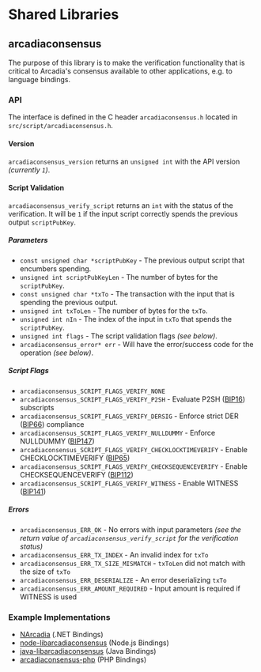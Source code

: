 Shared Libraries
================

## arcadiaconsensus

The purpose of this library is to make the verification functionality that is critical to Arcadia's consensus available to other applications, e.g. to language bindings.

### API

The interface is defined in the C header `arcadiaconsensus.h` located in `src/script/arcadiaconsensus.h`.

#### Version

`arcadiaconsensus_version` returns an `unsigned int` with the API version *(currently `1`)*.

#### Script Validation

`arcadiaconsensus_verify_script` returns an `int` with the status of the verification. It will be `1` if the input script correctly spends the previous output `scriptPubKey`.

##### Parameters
- `const unsigned char *scriptPubKey` - The previous output script that encumbers spending.
- `unsigned int scriptPubKeyLen` - The number of bytes for the `scriptPubKey`.
- `const unsigned char *txTo` - The transaction with the input that is spending the previous output.
- `unsigned int txToLen` - The number of bytes for the `txTo`.
- `unsigned int nIn` - The index of the input in `txTo` that spends the `scriptPubKey`.
- `unsigned int flags` - The script validation flags *(see below)*.
- `arcadiaconsensus_error* err` - Will have the error/success code for the operation *(see below)*.

##### Script Flags
- `arcadiaconsensus_SCRIPT_FLAGS_VERIFY_NONE`
- `arcadiaconsensus_SCRIPT_FLAGS_VERIFY_P2SH` - Evaluate P2SH ([BIP16](https://github.com/arcadia/bips/blob/master/bip-0016.mediawiki)) subscripts
- `arcadiaconsensus_SCRIPT_FLAGS_VERIFY_DERSIG` - Enforce strict DER ([BIP66](https://github.com/arcadia/bips/blob/master/bip-0066.mediawiki)) compliance
- `arcadiaconsensus_SCRIPT_FLAGS_VERIFY_NULLDUMMY` - Enforce NULLDUMMY ([BIP147](https://github.com/arcadia/bips/blob/master/bip-0147.mediawiki))
- `arcadiaconsensus_SCRIPT_FLAGS_VERIFY_CHECKLOCKTIMEVERIFY` - Enable CHECKLOCKTIMEVERIFY ([BIP65](https://github.com/arcadia/bips/blob/master/bip-0065.mediawiki))
- `arcadiaconsensus_SCRIPT_FLAGS_VERIFY_CHECKSEQUENCEVERIFY` - Enable CHECKSEQUENCEVERIFY ([BIP112](https://github.com/arcadia/bips/blob/master/bip-0112.mediawiki))
- `arcadiaconsensus_SCRIPT_FLAGS_VERIFY_WITNESS` - Enable WITNESS ([BIP141](https://github.com/arcadia/bips/blob/master/bip-0141.mediawiki))

##### Errors
- `arcadiaconsensus_ERR_OK` - No errors with input parameters *(see the return value of `arcadiaconsensus_verify_script` for the verification status)*
- `arcadiaconsensus_ERR_TX_INDEX` - An invalid index for `txTo`
- `arcadiaconsensus_ERR_TX_SIZE_MISMATCH` - `txToLen` did not match with the size of `txTo`
- `arcadiaconsensus_ERR_DESERIALIZE` - An error deserializing `txTo`
- `arcadiaconsensus_ERR_AMOUNT_REQUIRED` - Input amount is required if WITNESS is used

### Example Implementations
- [NArcadia](https://github.com/NicolasDorier/NArcadia/blob/master/NArcadia/Script.cs#L814) (.NET Bindings)
- [node-libarcadiaconsensus](https://github.com/bitpay/node-libarcadiaconsensus) (Node.js Bindings)
- [java-libarcadiaconsensus](https://github.com/dexX7/java-libarcadiaconsensus) (Java Bindings)
- [arcadiaconsensus-php](https://github.com/Bit-Wasp/arcadiaconsensus-php) (PHP Bindings)
